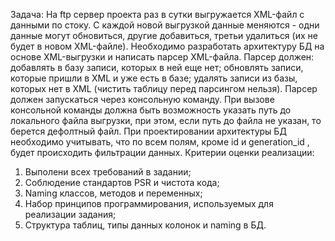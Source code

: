 Задача: На ftp сервер проекта раз в сутки выгружается XML-файл с данными по стоку. С каждой новой
выгрузкой данные меняются - одни данные могут обновиться, другие добавиться, третьи удалиться (их не
будет в новом XML-файле). Необходимо разработать архитектуру БД на основе XML-выгрузки и написать
парсер XML-файла.
Парсер должен:
добавлять в базу записи, которых в ней еще нет;
обновлять записи, которые пришли в XML и уже есть в базе;
удалять записи из базы, которых нет в XML (чистить таблицу перед парсингом нельзя).
Парсер должен запускаться через консольную команду. При вызове консольной команды должна быть
возможность указать путь до локального файла выгрузки, при этом, если путь до файла не указан, то
берется дефолтный файл.
При проектировании архитектуры БД необходимо учитывать, что по всем полям, кроме id и
generation_id , будет происходить фильтрации данных.
Критерии оценки реализации:
1. Выполени всех требований в задании;
2. Соблюдение стандартов PSR и чистота кода;
3. Naming классов, методов и переменных;
4. Набор принципов программирования, используемых для реализации задания;
5. Структура таблиц, типы данных колонок и naming в БД.

